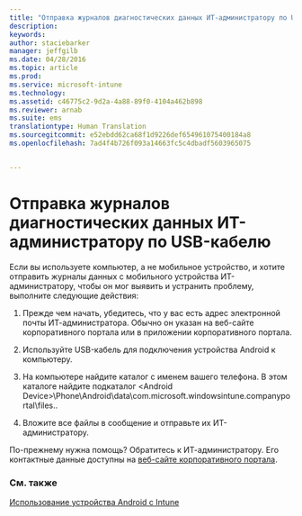 ```yaml
---
title: "Отправка журналов диагностических данных ИТ-администратору по USB-кабелю | Microsoft Intune"
description: 
keywords: 
author: staciebarker
manager: jeffgilb
ms.date: 04/28/2016
ms.topic: article
ms.prod: 
ms.service: microsoft-intune
ms.technology: 
ms.assetid: c46775c2-9d2a-4a88-89f0-4104a462b898
ms.reviewer: arnab
ms.suite: ems
translationtype: Human Translation
ms.sourcegitcommit: e52ebdd62ca68f1d9226def654961075400184a8
ms.openlocfilehash: 7ad4f4b726f093a14663fc5c4dbadf5603965075


---
```



# Отправка журналов диагностических данных ИТ-администратору по USB-кабелю

Если вы используете компьютер, а не мобильное устройство, и хотите отправить журналы данных с мобильного устройства ИТ-администратору, чтобы он мог выявить и устранить проблему, выполните следующие действия:

1.  Прежде чем начать, убедитесь, что у вас есть адрес электронной почты ИТ-администратора. Обычно он указан на веб-сайте корпоративного портала или в приложении корпоративного портала.

2.  Используйте USB-кабель для подключения устройства Android к компьютеру.

3.  На компьютере найдите каталог с именем вашего телефона. В этом каталоге найдите подкаталог &lt;Android Device&gt;\Phone\Android\data\com.microsoft.windowsintune.companyportal\files.\.

4.  Вложите все файлы в сообщение и отправьте их ИТ-администратору.

По-прежнему нужна помощь? Обратитесь к ИТ-администратору. Его контактные данные доступны на [веб-сайте корпоративного портала](http://portal.manage.microsoft.com).

### См. также
[Использование устройства Android с Intune](using-your-android-device-with-intune.md)


<!--HONumber=Jun16_HO4-->


